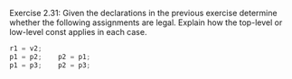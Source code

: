 Exercise 2.31: Given the declarations in the previous exercise determine whether the following assignments are legal. Explain how the top-level or low-level const applies in each case.
```c++
r1 = v2;
p1 = p2;    p2 = p1;
p1 = p3;    p2 = p3;
```
